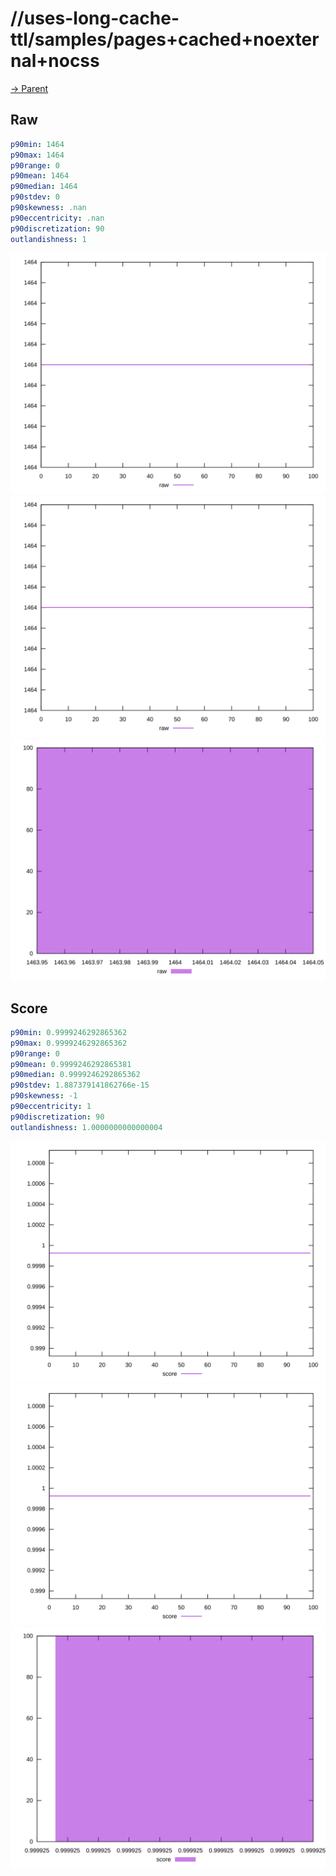 
# //uses-long-cache-ttl/samples/pages+cached+noexternal+nocss

[→ Parent](../..)


## Raw


```yaml
p90min: 1464
p90max: 1464
p90range: 0
p90mean: 1464
p90median: 1464
p90stdev: 0
p90skewness: .nan
p90eccentricity: .nan
p90discretization: 90
outlandishness: 1

```

![PLOT: raw-values](./raw/values.svg)![PLOT: raw-sorted](./raw/sorted.svg)![PLOT: raw-histogram](./raw/histogram.svg)
## Score


```yaml
p90min: 0.9999246292865362
p90max: 0.9999246292865362
p90range: 0
p90mean: 0.9999246292865381
p90median: 0.9999246292865362
p90stdev: 1.887379141862766e-15
p90skewness: -1
p90eccentricity: 1
p90discretization: 90
outlandishness: 1.0000000000000004

```

![PLOT: score-values](./score/values.svg)![PLOT: score-sorted](./score/sorted.svg)![PLOT: score-histogram](./score/histogram.svg)